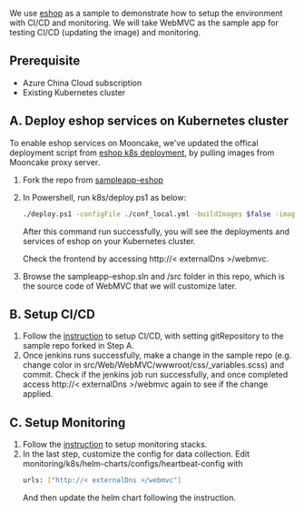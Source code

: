 We use [eshop](https://github.com/dotnet-architecture/eShopOnContainers) as a sample to demonstrate how to setup the environment with CI/CD and monitoring. We will take WebMVC as the sample app for testing CI/CD (updating the image) and monitoring.

## Prerequisite
* Azure China Cloud subscription
* Existing Kubernetes cluster 

## A. Deploy eshop services on Kubernetes cluster

To enable eshop services on Mooncake, we've updated the offical deployment script from [eshop k8s deployment](https://github.com/dotnet-architecture/eShopOnContainers/tree/dev/k8s), by pulling images from Mooncake proxy server.
1. Fork the repo from [sampleapp-eshop](https://github.com/mizow8/sampleapp-eshop)
2. In Powershell, run k8s/deploy.ps1 as below:
    ```bash
    ./deploy.ps1 -configFile ./conf_local.yml -buildImages $false -imageTag latest -registry crproxy.trafficmanager.net:5000 -dockerOrg ccgmsref -imagePrefix eshop_
    ```
   After this command run successfully, you will see the deployments and services of eshop on your Kubernetes cluster. 
   
   Check the frontend by accessing http://< externalDns >/webmvc. 
3. Browse the sampleapp-eshop.sln and /src folder in this repo, which is the source code of WebMVC that we will customize later.

## B. Setup CI/CD

1. Follow the [instruction](https://github.com/Azure/microservice-reference-architectures/tree/eshop/cicd/armtemplate/jenkins_private_registry_k8s) to setup CI/CD, with setting gitRepository to the sample repo forked in Step A.
2. Once jenkins runs successfully, make a change in the sample repo (e.g. change color in src/Web/WebMVC/wwwroot/css/_variables.scss) and commit. Check if the jenkins job run successfully, and once completed access http://< externalDns >/webmvc again to see if the change applied.

## C. Setup Monitoring

1. Follow the [instruction](https://github.com/Azure/microservice-reference-architectures/tree/eshop/monitoring/k8s) to setup monitoring stacks.
2. In the last step, customize the config for data collection. Edit monitoring/k8s/helm-charts/configs/heartbeat-config with 
    ```bash
    urls: ["http://< externalDns >/webmvc"]
    ```
   And then update the helm chart following the instruction.

